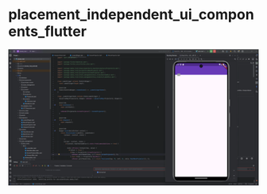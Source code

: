 # placement_independent_ui_components_flutter
![Demo](https://github.com/sunsetZaaZa/placement_independent_ui_components_flutter/blob/main/smoke_trail.gif)